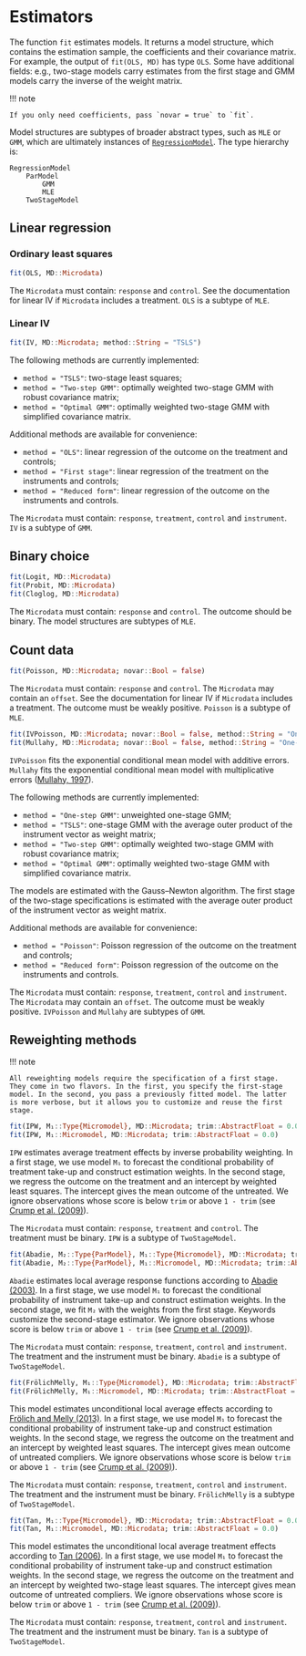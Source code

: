 # Estimators

The function `fit` estimates models. It returns a model structure, which contains the estimation sample, the coefficients and their covariance matrix. For example, the output of `fit(OLS, MD)` has type `OLS`. Some have additional fields: e.g., two-stage models carry estimates from the first stage and GMM models carry the inverse of the weight matrix.

!!! note

    If you only need coefficients, pass `novar = true` to `fit`.

Model structures are subtypes of broader abstract types, such as `MLE` or `GMM`, which are ultimately instances of [`RegressionModel`](http://juliastats.github.io/StatsBase.jl/stable/statmodels.html). The type hierarchy is:

```
RegressionModel
    ParModel
        GMM
        MLE
    TwoStageModel
```

## Linear regression

### Ordinary least squares

```julia
fit(OLS, MD::Microdata)
```

The `Microdata` must contain: `response` and `control`. See the documentation for linear IV if `Microdata` includes a treatment. `OLS` is a subtype of `MLE`.

### Linear IV

```julia
fit(IV, MD::Microdata; method::String = "TSLS")
```

The following methods are currently implemented:

- `method = "TSLS"`: two-stage least squares;
- `method = "Two-step GMM"`: optimally weighted two-stage GMM with robust covariance matrix;
- `method = "Optimal GMM"`: optimally weighted two-stage GMM with simplified covariance matrix.

Additional methods are available for convenience:

- `method = "OLS"`: linear regression of the outcome on the treatment and controls;
- `method = "First stage"`: linear regression of the treatment on the instruments and controls;
- `method = "Reduced form"`: linear regression of the outcome on the instruments and controls.

The `Microdata` must contain: `response`, `treatment`, `control` and `instrument`. `IV` is a subtype of `GMM`.

## Binary choice

```julia
fit(Logit, MD::Microdata)
fit(Probit, MD::Microdata)
fit(Cloglog, MD::Microdata)
```

The `Microdata` must contain: `response` and `control`. The outcome should be binary. The model structures are subtypes of `MLE`.

## Count data

```julia
fit(Poisson, MD::Microdata; novar::Bool = false)
```

The `Microdata` must contain: `response` and `control`. The `Microdata` may contain an `offset`. See the documentation for linear IV if `Microdata` includes a treatment. The outcome must be weakly positive. `Poisson` is a subtype of `MLE`.

```julia
fit(IVPoisson, MD::Microdata; novar::Bool = false, method::String = "One-step GMM")
fit(Mullahy, MD::Microdata; novar::Bool = false, method::String = "One-step GMM")
```

`IVPoisson` fits the exponential conditional mean model with additive errors. `Mullahy` fits the exponential conditional mean model with multiplicative errors ([Mullahy, 1997](http://www.jstor.org/stable/2951410)).

The following methods are currently implemented:

- `method = "One-step GMM"`: unweighted one-stage GMM;
- `method = "TSLS"`: one-stage GMM with the average outer product of the instrument vector as weight matrix;
- `method = "Two-step GMM"`: optimally weighted two-stage GMM with robust covariance matrix;
- `method = "Optimal GMM"`: optimally weighted two-stage GMM with simplified covariance matrix.

The models are estimated with the Gauss–Newton algorithm. The first stage of the two-stage specifications is estimated with the average outer product of the instrument vector as weight matrix.

Additional methods are available for convenience:

- `method = "Poisson"`: Poisson regression of the outcome on the treatment and controls;
- `method = "Reduced form"`: Poisson regression of the outcome on the instruments and controls.

The `Microdata` must contain: `response`, `treatment`, `control` and `instrument`. The `Microdata` may contain an `offset`. The outcome must be weakly positive. `IVPoisson` and `Mullahy` are subtypes of `GMM`.

## Reweighting methods

!!! note

    All reweighting models require the specification of a first stage. They come in two flavors. In the first, you specify the first-stage model. In the second, you pass a previously fitted model. The latter is more verbose, but it allows you to customize and reuse the first stage.

```julia
fit(IPW, M₁::Type{Micromodel}, MD::Microdata; trim::AbstractFloat = 0.0)
fit(IPW, M₁::Micromodel, MD::Microdata; trim::AbstractFloat = 0.0)
```

`IPW` estimates average treatment effects by inverse probability weighting. In a first stage, we use model `M₁` to forecast the conditional probability of treatment take-up and construct estimation weights. In the second stage, we regress the outcome on the treatment and an intercept by weighted least squares. The intercept gives the mean outcome of the untreated. We ignore observations whose score is below `trim` or above `1 - trim` (see [Crump et al. (2009)](http://jstor.org/stable/27798811)).

The `Microdata` must contain: `response`, `treatment` and `control`. The treatment must be binary. `IPW` is a subtype of `TwoStageModel`.

```julia
fit(Abadie, M₂::Type{ParModel}, M₁::Type{Micromodel}, MD::Microdata; trim::AbstractFloat = 0.0, kwargs...)
fit(Abadie, M₂::Type{ParModel}, M₁::Micromodel, MD::Microdata; trim::AbstractFloat = 0.0 kwargs...)
```

`Abadie` estimates local average response functions according to [Abadie (2003)](https://www.sciencedirect.com/science/article/pii/S0304407602002014). In a first stage, we use model `M₁` to forecast the conditional probability of instrument take-up and construct estimation weights. In the second stage, we fit `M₂` with the weights from the first stage. Keywords customize the second-stage estimator. We ignore observations whose score is below `trim` or above `1 - trim` (see [Crump et al. (2009)](http://jstor.org/stable/27798811)).

The `Microdata` must contain: `response`, `treatment`, `control` and `instrument`. The treatment and the instrument must be binary. `Abadie` is a subtype of `TwoStageModel`.

```julia
fit(FrölichMelly, M₁::Type{Micromodel}, MD::Microdata; trim::AbstractFloat = 0.0)
fit(FrölichMelly, M₁::Micromodel, MD::Microdata; trim::AbstractFloat = 0.0)
```

This model estimates unconditional local average effects according to [Frölich and Melly (2013)](http://doi.org/10.1080/07350015.2013.803869). In a first stage, we use model `M₁` to forecast the conditional probability of instrument take-up and construct estimation weights. In the second stage, we regress the outcome on the treatment and an intercept by weighted least squares. The intercept gives mean outcome of untreated compliers. We ignore observations whose score is below `trim` or above `1 - trim` (see [Crump et al. (2009)](http://jstor.org/stable/27798811)).

The `Microdata` must contain: `response`, `treatment`, `control` and `instrument`. The treatment and the instrument must be binary. `FrölichMelly` is a subtype of `TwoStageModel`.

```julia
fit(Tan, M₁::Type{Micromodel}, MD::Microdata; trim::AbstractFloat = 0.0)
fit(Tan, M₁::Micromodel, MD::Microdata; trim::AbstractFloat = 0.0)
```

This model estimates the unconditional local average treatment effects according to
[Tan (2006)](http://doi.org/10.1198/016214505000001366). In a first stage, we use model `M₁` to forecast the conditional probability of instrument take-up and construct estimation weights. In the second stage, we regress the outcome on the treatment and an intercept by weighted two-stage least squares. The intercept gives mean outcome of untreated compliers. We ignore observations whose score is below `trim` or above `1 - trim` (see [Crump et al. (2009)](http://jstor.org/stable/27798811)).

The `Microdata` must contain: `response`, `treatment`, `control` and `instrument`. The treatment and the instrument must be binary. `Tan` is a subtype of `TwoStageModel`.

